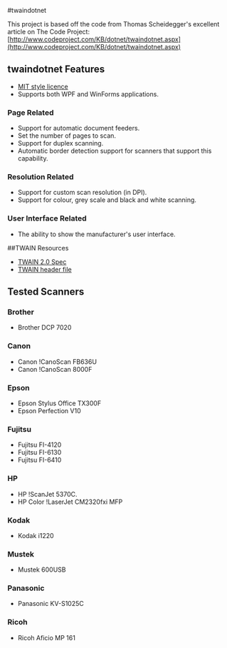 #twaindotnet

This project is based off the code from Thomas Scheidegger's excellent article on The Code Project: [http://www.codeproject.com/KB/dotnet/twaindotnet.aspx](http://www.codeproject.com/KB/dotnet/twaindotnet.aspx)


## twaindotnet Features
  * [MIT style licence](License.txt)
  * Supports both WPF and WinForms applications.

### Page Related
  * Support for automatic document feeders.
  * Set the number of pages to scan.
  * Support for duplex scanning.
  * Automatic border detection support for scanners that support this capability.

### Resolution Related
  * Support for custom scan resolution (in DPI).
  * Support for colour, grey scale and black and white scanning.

### User Interface Related
  * The ability to show the manufacturer's user interface.
  
  

##TWAIN Resources
  
  * [TWAIN 2.0 Spec](http://www.twain.org/docs/TWAIN_2_Spec.pdf)
  * [TWAIN header file](http://www.twain.org/devfiles/twain.h)
 
 
  
## Tested Scanners

### Brother
   * Brother DCP 7020

### Canon
   * Canon !CanoScan FB636U
   * Canon !CanoScan 8000F

### Epson
   * Epson Stylus Office TX300F
   * Epson Perfection V10

### Fujitsu
   * Fujitsu FI-4120
   * Fujitsu FI-6130
   * Fujitsu FI-6410

### HP
   * HP !ScanJet 5370C.
   * HP Color !LaserJet CM2320fxi MFP

### Kodak
   * Kodak i1220

### Mustek
   * Mustek 600USB

### Panasonic
   * Panasonic KV-S1025C

### Ricoh
   * Ricoh Aficio MP 161
